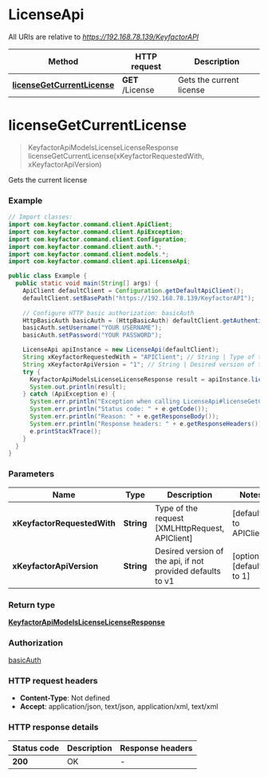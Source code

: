 # LicenseApi

All URIs are relative to *https://192.168.78.139/KeyfactorAPI*

| Method | HTTP request | Description |
|------------- | ------------- | -------------|
| [**licenseGetCurrentLicense**](LicenseApi.md#licenseGetCurrentLicense) | **GET** /License | Gets the current license |


<a name="licenseGetCurrentLicense"></a>
# **licenseGetCurrentLicense**
> KeyfactorApiModelsLicenseLicenseResponse licenseGetCurrentLicense(xKeyfactorRequestedWith, xKeyfactorApiVersion)

Gets the current license

### Example
```java
// Import classes:
import com.keyfactor.command.client.ApiClient;
import com.keyfactor.command.client.ApiException;
import com.keyfactor.command.client.Configuration;
import com.keyfactor.command.client.auth.*;
import com.keyfactor.command.client.models.*;
import com.keyfactor.command.client.api.LicenseApi;

public class Example {
  public static void main(String[] args) {
    ApiClient defaultClient = Configuration.getDefaultApiClient();
    defaultClient.setBasePath("https://192.168.78.139/KeyfactorAPI");
    
    // Configure HTTP basic authorization: basicAuth
    HttpBasicAuth basicAuth = (HttpBasicAuth) defaultClient.getAuthentication("basicAuth");
    basicAuth.setUsername("YOUR USERNAME");
    basicAuth.setPassword("YOUR PASSWORD");

    LicenseApi apiInstance = new LicenseApi(defaultClient);
    String xKeyfactorRequestedWith = "APIClient"; // String | Type of the request [XMLHttpRequest, APIClient]
    String xKeyfactorApiVersion = "1"; // String | Desired version of the api, if not provided defaults to v1
    try {
      KeyfactorApiModelsLicenseLicenseResponse result = apiInstance.licenseGetCurrentLicense(xKeyfactorRequestedWith, xKeyfactorApiVersion);
      System.out.println(result);
    } catch (ApiException e) {
      System.err.println("Exception when calling LicenseApi#licenseGetCurrentLicense");
      System.err.println("Status code: " + e.getCode());
      System.err.println("Reason: " + e.getResponseBody());
      System.err.println("Response headers: " + e.getResponseHeaders());
      e.printStackTrace();
    }
  }
}
```

### Parameters

| Name | Type | Description  | Notes |
|------------- | ------------- | ------------- | -------------|
| **xKeyfactorRequestedWith** | **String**| Type of the request [XMLHttpRequest, APIClient] | [default to APIClient] |
| **xKeyfactorApiVersion** | **String**| Desired version of the api, if not provided defaults to v1 | [optional] [default to 1] |

### Return type

[**KeyfactorApiModelsLicenseLicenseResponse**](KeyfactorApiModelsLicenseLicenseResponse.md)

### Authorization

[basicAuth](../README.md#basicAuth)

### HTTP request headers

 - **Content-Type**: Not defined
 - **Accept**: application/json, text/json, application/xml, text/xml

### HTTP response details
| Status code | Description | Response headers |
|-------------|-------------|------------------|
| **200** | OK |  -  |

